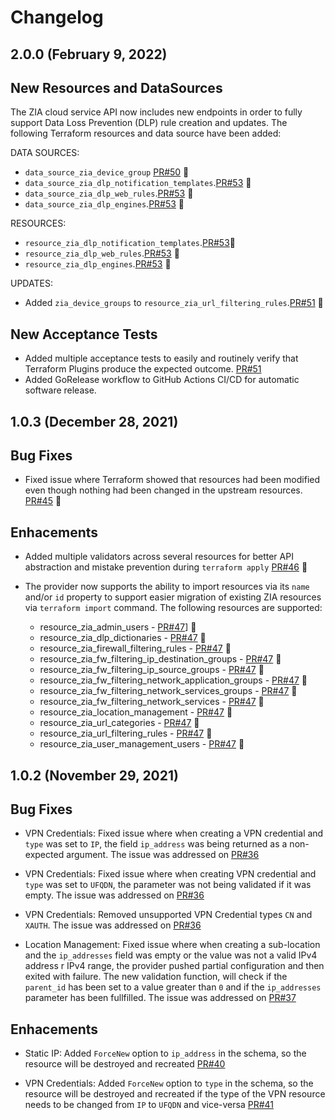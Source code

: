 # Changelog

## 2.0.0 (February 9, 2022)

## New Resources and DataSources

The ZIA cloud service API  now includes new endpoints in order to fully support Data Loss Prevention (DLP) rule creation and updates. The following Terraform resources and data source have been added:

DATA SOURCES:

- ``data_source_zia_device_group`` [PR#50](https://github.com/willguibr/terraform-provider-zpa/pull/50) :rocket:
- ``data_source_zia_dlp_notification_templates``.[PR#53](https://github.com/willguibr/terraform-provider-zpa/pull/53) :rocket:
- ``data_source_zia_dlp_web_rules``.[PR#53](https://github.com/willguibr/terraform-provider-zpa/pull/53) :rocket:
- ``data_source_zia_dlp_engines``.[PR#53](https://github.com/willguibr/terraform-provider-zpa/pull/53) :rocket:

RESOURCES:

- ``resource_zia_dlp_notification_templates``.[PR#53](https://github.com/willguibr/terraform-provider-zpa/pull/53):rocket:
- ``resource_zia_dlp_web_rules``.[PR#53](https://github.com/willguibr/terraform-provider-zpa/pull/53) :rocket:
- ``resource_zia_dlp_engines``.[PR#53](https://github.com/willguibr/terraform-provider-zpa/pull/53) :rocket:

UPDATES:

- Added ``zia_device_groups`` to ``resource_zia_url_filtering_rules``.[PR#51](https://github.com/willguibr/terraform-provider-zpa/pull/51) :rocket:

## New Acceptance Tests

- Added multiple acceptance tests to easily and routinely verify that Terraform Plugins produce the expected outcome. [PR#51](https://github.com/willguibr/terraform-provider-zpa/pull/51)
- Added GoRelease workflow to GitHub Actions CI/CD for automatic software release.

## 1.0.3 (December 28, 2021)

## Bug Fixes

- Fixed issue where Terraform showed that resources had been modified even though nothing had been changed in the upstream resources. [PR#45](https://github.com/willguibr/terraform-provider-zia/pull/45) 🔧

## Enhacements

- Added multiple validators across several resources for better API abstraction and mistake prevention during `terraform apply` [PR#46](https://github.com/willguibr/terraform-provider-zia/pull/46) :rocket:

- The provider now supports the ability to import resources via its `name` and/or `id` property to support easier migration of existing ZIA resources via `terraform import` command.
The  following resources are supported:
    - resource_zia_admin_users - [PR#47](https://github.com/willguibr/terraform-provider-zia/pull/47)] :rocket:
    - resource_zia_dlp_dictionaries - [PR#47](https://github.com/willguibr/terraform-provider-zia/pull/47) :rocket:
    - resource_zia_firewall_filtering_rules - [PR#47](https://github.com/willguibr/terraform-provider-zia/pull/47) :rocket:
    - resource_zia_fw_filtering_ip_destination_groups - [PR#47](https://github.com/willguibr/terraform-provider-zia/pull/47) :rocket:
    - resource_zia_fw_filtering_ip_source_groups - [PR#47](https://github.com/willguibr/terraform-provider-zia/pull/47) :rocket:
    - resource_zia_fw_filtering_network_application_groups - [PR#47](https://github.com/willguibr/terraform-provider-zia/pull/47) :rocket:
    - resource_zia_fw_filtering_network_services_groups - [PR#47](https://github.com/willguibr/terraform-provider-zia/pull/47) :rocket:
    - resource_zia_fw_filtering_network_services - [PR#47](https://github.com/willguibr/terraform-provider-zia/pull/47) :rocket:
    - resource_zia_location_management - [PR#47](https://github.com/willguibr/terraform-provider-zia/pull/47) :rocket:
    - resource_zia_url_categories - [PR#47](https://github.com/willguibr/terraform-provider-zia/pull/47) :rocket:
    - resource_zia_url_filtering_rules - [PR#47](https://github.com/willguibr/terraform-provider-zia/pull/47) :rocket:
    - resource_zia_user_management_users - [PR#47](https://github.com/willguibr/terraform-provider-zia/pull/47) :rocket:

## 1.0.2 (November 29, 2021)

## Bug Fixes

- VPN Credentials: Fixed issue where when creating a VPN credential and `type` was set to `IP`, the field `ip_address` was being returned as a non-expected argument. The issue was addressed on [PR#36](https://github.com/willguibr/terraform-provider-zia/pull/36)

- VPN Credentials: Fixed issue where when creating VPN credential and `type` was set to `UFQDN`, the parameter was not being validated if it was empty. The issue was addressed on [PR#36](https://github.com/willguibr/terraform-provider-zia/pull/36)

- VPN Credentials: Removed unsupported VPN Credential types `CN` and `XAUTH`. The issue was addressed on [PR#36](https://github.com/willguibr/terraform-provider-zia/pull/36)

- Location Management: Fixed issue where when creating a sub-location and the `ip_addresses` field was empty or the value was not a valid IPv4 address r IPv4 range, the provider pushed partial configuration and then exited with failure. The new validation function, will check if the `parent_id` has been set to a value greater than `0` and if the `ip_addresses` parameter has been fullfilled. The issue was addressed on [PR#37](https://github.com/willguibr/terraform-provider-zia/pull/37)

## Enhacements

- Static IP: Added ``ForceNew`` option to ``ip_address`` in the schema, so the resource will be destroyed and recreated [PR#40](https://github.com/willguibr/terraform-provider-zia/pull/40)

- VPN Credentials: Added ``ForceNew`` option to ``type`` in the schema, so the resource will be destroyed and recreated if the type of the VPN resource needs to be changed from ``IP`` to ``UFQDN`` and vice-versa [PR#41](https://github.com/willguibr/terraform-provider-zia/pull/41)
